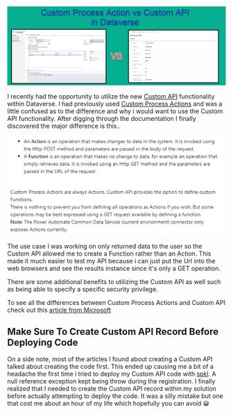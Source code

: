 
![Custom Process Action vs Custom API in Dataverse](https://github.com/rwilson504/Blogger/blob/master/custom-process-action-vs-custom-api/customprocessvscustomapiheader.png?raw=true)

I recently had the opportunity to utilize the new [Custom API](https://docs.microsoft.com/en-us/powerapps/developer/data-platform/custom-api) functionality within Dataverse.  I had previously used [Custom Process Actions](https://docs.microsoft.com/en-us/powerapps/maker/data-platform/create-actions) and was a little confused as to the difference and why i would want to use the Custom API functionality.  After digging through the documentation I finally discovered the major difference is this..

![Custom Process Action vs Custom API](https://github.com/rwilson504/Blogger/blob/master/custom-process-action-vs-custom-api/customactionvscustomapi.png?raw=true)

The use case I was working on only returned data to the user so the Custom API allowed me to create a Function rather than an Action.  This made it much easier to test my API because i can just put the Url into the web browsers and see the results instance since it's only a GET operation.

There are some additional benefits to utilizing the Custom API as well such as being able to specify a specific security privilege.

To see all the differences between Custom Process Actions and Custom API check out this [article from Microsoft](https://docs.microsoft.com/en-us/powerapps/developer/data-platform/custom-actions#compare-custom-process-action-and-custom-api)

## Make Sure To Create Custom API Record Before Deploying Code

On a side note, most of the articles I found about creating a Custom API talked about creating the code first.  This ended up causing me a bit of a headache the first time i tried to deploy my Custom API code with [spkl](https://github.com/scottdurow/SparkleXrm/wiki/spkl). A null reference exception kept being throw during the registration.  I finally realized that I needed to create the Custom API record within my solution before actually attempting to deploy the code.  It was a silly mistake but one that cost me about an hour of my life which hopefully you can avoid 😀
<!--stackedit_data:
eyJoaXN0b3J5IjpbMTk0MTE3MTk1OF19
-->